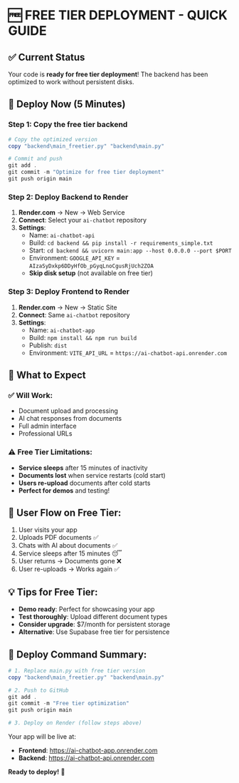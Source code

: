 # 🆓 FREE TIER DEPLOYMENT - QUICK GUIDE

## ✅ **Current Status**
Your code is **ready for free tier deployment**! The backend has been optimized to work without persistent disks.

## 🚀 **Deploy Now (5 Minutes)**

### **Step 1: Copy the free tier backend**
```powershell
# Copy the optimized version
copy "backend\main_freetier.py" "backend\main.py"

# Commit and push
git add .
git commit -m "Optimize for free tier deployment"
git push origin main
```

### **Step 2: Deploy Backend to Render**
1. **Render.com** → New → Web Service
2. **Connect**: Select your `ai-chatbot` repository
3. **Settings**:
   - Name: `ai-chatbot-api`
   - Build: `cd backend && pip install -r requirements_simple.txt`
   - Start: `cd backend && uvicorn main:app --host 0.0.0.0 --port $PORT`
   - Environment: `GOOGLE_API_KEY` = `AIzaSyDxkp6DDyHfOb_pGyqLnoCgusRjUch2ZOA`
   - **Skip disk setup** (not available on free tier)

### **Step 3: Deploy Frontend to Render**
1. **Render.com** → New → Static Site
2. **Connect**: Same `ai-chatbot` repository
3. **Settings**:
   - Name: `ai-chatbot-app`
   - Build: `npm install && npm run build`
   - Publish: `dist`
   - Environment: `VITE_API_URL` = `https://ai-chatbot-api.onrender.com`

## 🎯 **What to Expect**

### **✅ Will Work**:
- Document upload and processing
- AI chat responses from documents
- Full admin interface
- Professional URLs

### **⚠️ Free Tier Limitations**:
- **Service sleeps** after 15 minutes of inactivity
- **Documents lost** when service restarts (cold start)
- **Users re-upload** documents after cold starts
- **Perfect for demos** and testing!

## 🔄 **User Flow on Free Tier**:
1. User visits your app
2. Uploads PDF documents ✅
3. Chats with AI about documents ✅
4. Service sleeps after 15 minutes 😴
5. User returns → Documents gone ❌
6. User re-uploads → Works again ✅

## 💡 **Tips for Free Tier**:
- **Demo ready**: Perfect for showcasing your app
- **Test thoroughly**: Upload different document types
- **Consider upgrade**: $7/month for persistent storage
- **Alternative**: Use Supabase free tier for persistence

## 🚀 **Deploy Command Summary**:

```powershell
# 1. Replace main.py with free tier version
copy "backend\main_freetier.py" "backend\main.py"

# 2. Push to GitHub
git add .
git commit -m "Free tier optimization"
git push origin main

# 3. Deploy on Render (follow steps above)
```

Your app will be live at:
- **Frontend**: https://ai-chatbot-app.onrender.com
- **Backend**: https://ai-chatbot-api.onrender.com

**Ready to deploy!** 🚀